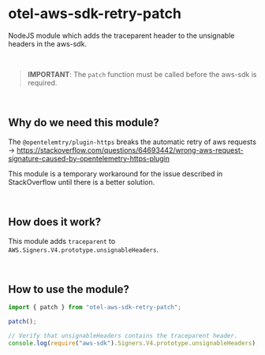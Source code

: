 # otel-aws-sdk-retry-patch
NodeJS module which adds the traceparent header to the unsignable headers in the aws-sdk.

<br />

> **IMPORTANT**: The `patch` function must be called before the aws-sdk is required.

<br />

## Why do we need this module?
The `@opentelemtry/plugin-https` breaks the automatic retry of aws requests -> https://stackoverflow.com/questions/64693442/wrong-aws-request-signature-caused-by-opentelemetry-https-plugin

This module is a temporary workaround for the issue described in StackOverflow until there is a better solution.

<br />

## How does it work?
This module adds `traceparent` to `AWS.Signers.V4.prototype.unsignableHeaders`.

<br />

## How to use the module?
```TypeScript
import { patch } from "otel-aws-sdk-retry-patch";

patch();

// Verify that unsignableHeaders contains the traceparent header.
console.log(require("aws-sdk").Signers.V4.prototype.unsignableHeaders);
```
